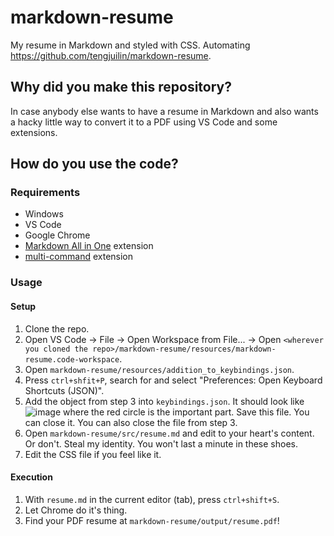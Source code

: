 # markdown-resume
My resume in Markdown and styled with CSS. Automating https://github.com/tengjuilin/markdown-resume.

## Why did you make this repository?
In case anybody else wants to have a resume in Markdown and also wants a hacky little way to convert it to a PDF using VS Code and some extensions.

## How do you use the code?

### Requirements
- Windows
- VS Code
- Google Chrome
- [Markdown All in One](https://marketplace.visualstudio.com/items?itemName=yzhang.markdown-all-in-one) extension
- [multi-command](https://marketplace.visualstudio.com/items?itemName=ryuta46.multi-command) extension

### Usage

#### Setup
1. Clone the repo.
2. Open VS Code -> File -> Open Workspace from File... -> Open `<wherever you cloned the repo>/markdown-resume/resources/markdown-resume.code-workspace`.
3. Open `markdown-resume/resources/addition_to_keybindings.json`.
4. Press `ctrl+shfit+P`, search for and select "Preferences: Open Keyboard Shortcuts (JSON)".
5. Add the object from step 3 into `keybindings.json`. It should look like
  ![image](https://github.com/ThomasLatham/markdown-resume/assets/32628434/388551fa-8c85-49e6-8e11-ee05a87f905b)
  where the red circle is the important part. Save this file. You can close it. You can also close the file from step 3.
6. Open `markdown-resume/src/resume.md` and edit to your heart's content. Or don't. Steal my identity. You won't last a minute in these shoes.
7. Edit the CSS file if you feel like it.

#### Execution
1. With `resume.md` in the current editor (tab), press `ctrl+shift+S`.
2. Let Chrome do it's thing.
3. Find your PDF resume at `markdown-resume/output/resume.pdf`!
